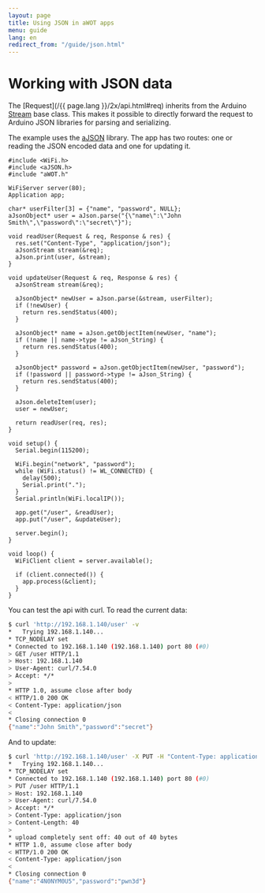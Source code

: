 ```yaml
---
layout: page
title: Using JSON in aWOT apps
menu: guide
lang: en
redirect_from: "/guide/json.html"
---
```

# Working with JSON data

The [Request](/{{ page.lang }}/2x/api.html#req) inherits from the Arduino [Stream](https://www.arduino.cc/reference/en/language/functions/communication/stream/) base class. This makes it possible to directly forward the request to Arduino JSON libraries for parsing and serializing. 

The example uses the [aJSON](https://github.com/interactive-matter/aJson/) library. The app has two routes: one or reading the JSON encoded data and one for updating it.

```arduino
#include <WiFi.h>
#include <aJSON.h>
#include "aWOT.h"

WiFiServer server(80);
Application app;

char* userFilter[3] = {"name", "password", NULL};
aJsonObject* user = aJson.parse("{\"name\":\"John Smith\",\"password\":\"secret\"}");

void readUser(Request & req, Response & res) {
  res.set("Content-Type", "application/json");
  aJsonStream stream(&req);
  aJson.print(user, &stream);
}

void updateUser(Request & req, Response & res) {
  aJsonStream stream(&req);

  aJsonObject* newUser = aJson.parse(&stream, userFilter);
  if (!newUser) {
    return res.sendStatus(400);
  }

  aJsonObject* name = aJson.getObjectItem(newUser, "name");
  if (!name || name->type != aJson_String) {
    return res.sendStatus(400);
  }

  aJsonObject* password = aJson.getObjectItem(newUser, "password");
  if (!password || password->type != aJson_String) {
    return res.sendStatus(400);
  }

  aJson.deleteItem(user);
  user = newUser;

  return readUser(req, res);
}

void setup() {
  Serial.begin(115200);

  WiFi.begin("network", "password");
  while (WiFi.status() != WL_CONNECTED) {
    delay(500);
    Serial.print(".");
  }
  Serial.println(WiFi.localIP());

  app.get("/user", &readUser);
  app.put("/user", &updateUser);

  server.begin();
}

void loop() {
  WiFiClient client = server.available();

  if (client.connected()) {
    app.process(&client);
  }
}
```

You can test the api with curl. To read the current data:

```sh
$ curl 'http://192.168.1.140/user' -v
*   Trying 192.168.1.140...
* TCP_NODELAY set
* Connected to 192.168.1.140 (192.168.1.140) port 80 (#0)
> GET /user HTTP/1.1
> Host: 192.168.1.140
> User-Agent: curl/7.54.0
> Accept: */*
> 
* HTTP 1.0, assume close after body
< HTTP/1.0 200 OK
< Content-Type: application/json
< 
* Closing connection 0
{"name":"John Smith","password":"secret"}
```

And to update:

```sh
$ curl 'http://192.168.1.140/user' -X PUT -H "Content-Type: application/json" -d '{"name":"4N0NYM0U5", "password":"pwn3d"}' -v
*   Trying 192.168.1.140...
* TCP_NODELAY set
* Connected to 192.168.1.140 (192.168.1.140) port 80 (#0)
> PUT /user HTTP/1.1
> Host: 192.168.1.140
> User-Agent: curl/7.54.0
> Accept: */*
> Content-Type: application/json
> Content-Length: 40
> 
* upload completely sent off: 40 out of 40 bytes
* HTTP 1.0, assume close after body
< HTTP/1.0 200 OK
< Content-Type: application/json
< 
* Closing connection 0
{"name":"4N0NYM0U5","password":"pwn3d"}
```
